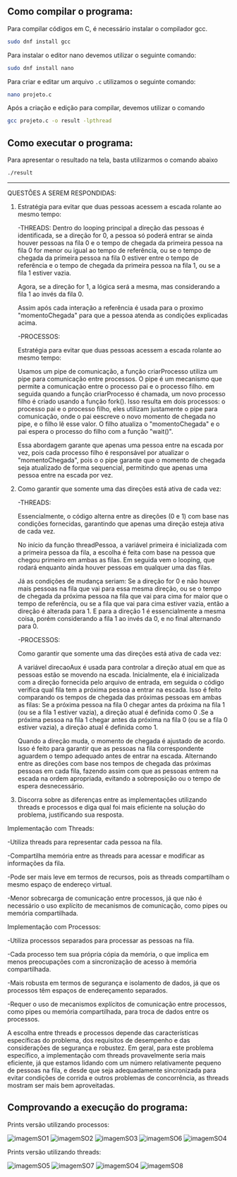 ## Como compilar o programa:

Para compilar códigos em C, é necessário instalar o compilador gcc.
```bash
sudo dnf install gcc
```
Para instalar o editor nano devemos utilizar o seguinte comando:
```bash
sudo dnf install nano
```
Para criar e editar um arquivo `.c` utilizamos o seguinte comando:
```bash
nano projeto.c
```
Após a criação e edição  para compilar, devemos utilizar o comando

```bash
gcc projeto.c -o result -lpthread
```
## Como executar o programa:

Para apresentar o resultado na tela, basta utilizarmos o comando abaixo

```bash
./result
```

---


QUESTÕES A SEREM RESPONDIDAS:
 
1. Estratégia para evitar que duas pessoas acessem a escada rolante ao mesmo tempo:
   
    -THREADS:
   Dentro do looping principal a direção das pessoas é identificada, se a direção for 0, a pessoa só poderá entrar se ainda houver pessoas na fila 0 e o tempo de chegada da primeira pessoa na fila 0 for menor ou igual ao tempo de referência, ou se o tempo de chegada da primeira pessoa na fila 0 estiver entre o tempo de referência e o tempo de chegada da primeira pessoa na fila 1, ou se a fila 1 estiver vazia.
   
   Agora, se a direção for 1, a lógica será a mesma, mas considerando a fila 1 ao invés da fila 0.

   Assim após cada interação a referência é usada para o proximo "momentoChegada" para que a pessoa atenda as condições explicadas acima.

    -PROCESSOS:

   Estratégia para evitar que duas pessoas acessem a escada rolante ao mesmo tempo:
   
   Usamos um pipe de comunicação, a função criarProcesso utiliza um pipe para comunicação entre processos. O pipe é um mecanismo que permite a comunicação entre o processo pai e o processo filho. em seguida quando a função criarProcesso é chamada, um novo processo filho é criado usando a função fork(). Isso resulta em dois processos: o processo pai e o processo filho, eles utilizam justamente o pipe para comunicação, onde o pai eescreve o novo momento de chegada no pipe, e o filho lê esse valor. O filho atualiza o "momentoChegada" e o pai espera o processo do filho com a função "wait()".

   Essa abordagem garante que apenas uma pessoa entre na escada por vez, pois cada processo filho é responsável por atualizar o "momentoChegada", pois o o pipe garante que o momento de chegada seja atualizado de forma sequencial, permitindo que apenas uma pessoa entre na escada por vez.


2. Como garantir que somente uma das direções está ativa de cada vez:
   
    -THREADS:
   
    Essencialmente, o código alterna entre as direções (0 e 1) com base nas condições fornecidas, garantindo que apenas uma direção esteja ativa de cada vez.

    No início da função threadPessoa, a variável primeira é inicializada com a primeira pessoa da fila, a escolha é feita com base na pessoa que chegou primeiro em ambas as filas. Em seguida vem o looping, que rodará enquanto ainda houver pessoas em qualquer uma das filas.

    Já as condições de mudança seriam: Se a direção for 0 e não houver mais pessoas na fila que vai para essa mesma direção, ou se o tempo de chegada da próxima pessoa na fila que vai para cima for maior que o tempo de referência, ou se a fila que vai para cima estiver vazia, então a direção é alterada para 1. E para a direção 1 é essencialmente a mesma coisa, porém considerando a fila 1 ao invés da 0, e no final alternando para 0.


    -PROCESSOS:

   Como garantir que somente uma das direções está ativa de cada vez:

   A variável direcaoAux é usada para controlar a direção atual em que as pessoas estão se movendo na escada. Inicialmente, ela é inicializada com a direção fornecida pelo arquivo de entrada, em seguida o código verifica qual fila tem a próxima pessoa a entrar na escada. Isso é feito comparando os tempos de chegada das próximas pessoas em ambas as filas: Se a próxima pessoa na fila 0 chegar antes da próxima na fila 1 (ou se a fila 1 estiver vazia), a direção atual é definida como 0 .Se a próxima pessoa na fila 1 chegar antes da próxima na fila 0 (ou se a fila 0 estiver vazia), a direção atual é definida como 1.

   Quando a direção muda, o momento de chegada é ajustado de acordo. Isso é feito para garantir que as pessoas na fila correspondente aguardem o tempo adequado antes de entrar na escada. Alternando entre as direções com base nos tempos de chegada das próximas pessoas em cada fila, fazendo assim com que as pessoas entrem na escada na ordem apropriada, evitando a sobreposição ou o tempo de espera desnecessário.

3. Discorra sobre as diferenças entre as implementações utilizando threads e processos e diga qual foi mais eficiente na solução do problema, justificando sua resposta.

  Implementação com Threads:

-Utiliza threads para representar cada pessoa na fila.

-Compartilha memória entre as threads para acessar e modificar as informações da fila.

-Pode ser mais leve em termos de recursos, pois as threads compartilham o mesmo espaço de endereço virtual.

-Menor sobrecarga de comunicação entre processos, já que não é necessário o uso explícito de mecanismos de comunicação, como pipes ou memória compartilhada.
  
  Implementação com Processos:

-Utiliza processos separados para processar as pessoas na fila.

-Cada processo tem sua própria cópia da memória, o que implica em menos preocupações com a sincronização de acesso à memória compartilhada.

-Mais robusta em termos de segurança e isolamento de dados, já que os processos têm espaços de endereçamento separados.

-Requer o uso de mecanismos explícitos de comunicação entre processos, como pipes ou memória compartilhada, para troca de dados entre os processos.

A escolha entre threads e processos depende das características específicas do problema, dos requisitos de desempenho e das considerações de segurança e robustez. Em geral, para este problema específico, a implementação com threads provavelmente seria mais eficiente, já que estamos lidando com um número relativamente pequeno de pessoas na fila, e desde que seja adequadamente sincronizada para evitar condições de corrida e outros problemas de concorrência, as threads mostram ser mais bem aproveitadas.



## Comprovando a execução do programa:
Prints versão utilizando processos:

![imagemSO1](https://github.com/OtavioBruzadin/LabsSistemasOperacionais/assets/146960599/77bd1ad8-171e-454a-9da5-45a72acd99ad)
![imagemSO2](https://github.com/OtavioBruzadin/LabsSistemasOperacionais/assets/146960599/dc440767-e1ec-432a-a1e9-0240654c3871)
![imagemSO3](https://github.com/OtavioBruzadin/LabsSistemasOperacionais/assets/146960599/88f1d440-54af-495a-861b-671a1ba6569c)
![imagemSO6](https://github.com/OtavioBruzadin/LabsSistemasOperacionais/assets/146960599/3566c794-888c-45ac-85e5-780532cebae0)
![imagemSO4](https://github.com/OtavioBruzadin/LabsSistemasOperacionais/assets/146960599/fed9ea18-fbc8-47bf-beae-908cec1ed66f)


Prints versão utilizando threads:

![imagemSO5](https://github.com/OtavioBruzadin/LabsSistemasOperacionais/assets/146960599/fc1cdc65-dd13-4e27-b524-3785bf6e1ede)
![imagemSO7](https://github.com/OtavioBruzadin/LabsSistemasOperacionais/assets/146960599/a6d2b20e-9472-4d02-af02-ac77694adf71)
![imagemSO4](https://github.com/OtavioBruzadin/LabsSistemasOperacionais/assets/146960599/fed9ea18-fbc8-47bf-beae-908cec1ed66f)
![imagemSO8](https://github.com/OtavioBruzadin/LabsSistemasOperacionais/assets/146960599/1be3464c-405f-4ef8-b949-b4a3356adf6b)
